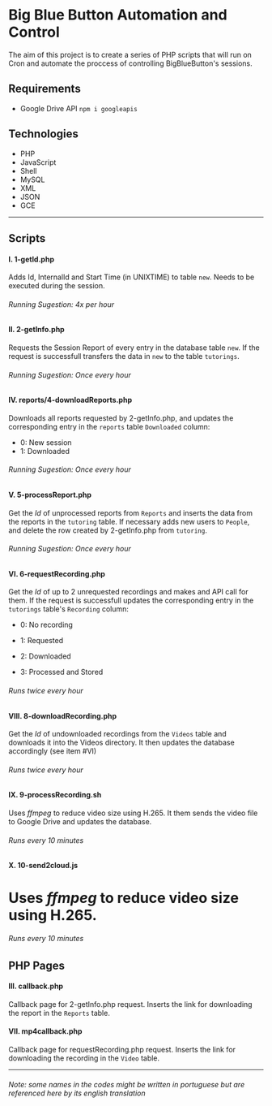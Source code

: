 # Big Blue Button Automation and Control
The aim of this project is to create a series of PHP scripts that will run on Cron and automate the proccess of controlling BigBlueButton's sessions.

## Requirements
- Google Drive API
`npm i googleapis`

## Technologies
- PHP
- JavaScript
- Shell
- MySQL
- XML
- JSON
- GCE   

---

## Scripts

#### I. 1-getId.php
Adds Id, InternalId and Start Time (in UNIXTIME) to table `new`. Needs to be executed during the session.
###### Running Sugestion: 4x per hour

#### II. 2-getInfo.php
Requests the Session Report of every entry in the database table `new`. If the request is successfull transfers the data in `new` to the table `tutorings`.
###### Running Sugestion: Once every hour

#### IV. reports/4-downloadReports.php
Downloads all reports requested by 2-getInfo.php, and updates the corresponding entry in the `reports` table
`Downloaded` column:
- 0: New session
- 1: Downloaded
###### Running Sugestion: Once every hour

#### V. 5-processReport.php
Get the *Id* of unprocessed reports from `Reports` and inserts the data from the reports in the `tutoring` table. If necessary adds new users to `People`, and delete the row created by 2-getInfo.php from `tutoring`.
###### Running Sugestion: Once every hour

#### VI. 6-requestRecording.php
Get the *Id* of up to 2 unrequested recordings and makes and API call for them. If the request is successfull updates the corresponding entry in the `tutorings` table's `Recording` column:
- 0: No recording
- 1: Requested
- 2: Downloaded

- 3: Processed and Stored
###### Runs twice every hour

#### VIII. 8-downloadRecording.php
Get the *Id* of undownloaded recordings from the `Videos` table and downloads it into the Videos directory. It then updates the database accordingly (see item #VI)
###### Runs twice every hour

#### IX.  9-processRecording.sh
Uses *ffmpeg* to reduce video size using H.265. It them sends the video file to Google Drive and updates the database.
###### Runs every 10 minutes

#### X. 10-send2cloud.js
# Uses *ffmpeg* to reduce video size using H.265. 
###### Runs every 10 minutes


## PHP Pages

#### III. callback.php
Callback page for 2-getInfo.php request. Inserts the link for downloading the report in the `Reports` table.

#### VII. mp4callback.php
Callback page for requestRecording.php request. Inserts the link for downloading the recording in the `Video` table.

---
###### Note: some names in the codes might be written in portuguese but are referenced here by its english translation